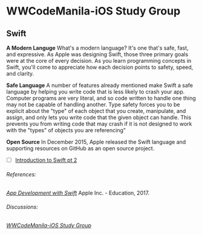 # WWCodeManila-iOS Study Group

## Swift 
**A Modern Languge**
What's a modern language? It's one that's safe, fast, and expressive. As Apple was designing Swift, those three primary goals were at the core of every decision. As you learn programming concepts in Swift, you'll come to appreciate how each decision points to safety, speed, and clarity.

**Safe Language**
A number of features already mentioned make Swift a safe language by helping you write code that is less likely to crash your app. Computer programs are very literal, and so code written to handle one thing may not be capable of handling another. Type safety forces you to be explicit about the "type" of each object that you create, manipulate, and assign, and only lets you write code that the given object can handle. This prevents you from writing code that may crash if it is not designed to work with the "types" of objects you are referencing”

**Open Source**
In December 2015, Apple released the Swift language and supporting resources on GitHub as an open source project.


- [ ] [Introduction to Swift pt 2](https://gitlab.com/wwcodemanila/WWCodeManila-iOS/tree/master/Session-02.playground)


<!--
|&nbsp;&nbsp;&nbsp;&nbsp;&nbsp;&nbsp;&nbsp;&nbsp;Topics |
 ------ |
  |
| |
 | [x]&nbsp;&nbsp;&nbsp;&nbsp;&nbsp;&nbsp; [Swift Optionals](https://gitlab.com/wwcodemanila/WWCodeManila-iOS/tree/master/Session-04.playground)-->

###### References:  
[_App Development with Swift_](https://itun.es/ph/SoKQib.l) Apple Inc. - Education, 2017.
###### Discussions:
[_WWCodeManila-iOS Study Group_](https://www.meetup.com/Women-Who-Code-Manila/messages/boards/thread/50790558)
